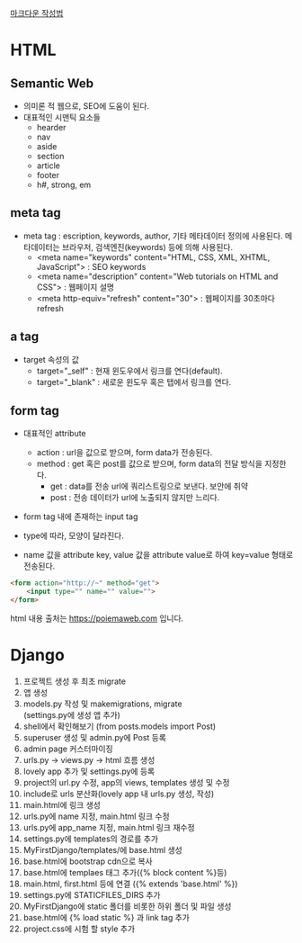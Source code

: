 [마크다운 작성법](https://post.naver.com/viewer/postView.nhn?volumeNo=24627214)

HTML
==========
Semantic Web
-----------
- 의미론 적 웹으로, SEO에 도움이 된다.
- 대표적인 시맨틱 요소들
    - hearder
    - nav
    - aside
    - section
    - article
    - footer
    - h#, strong, em  

meta tag
-----------
- meta tag : escription, keywords, author, 기타 메타데이터 정의에 사용된다.  메타데이터는 브라우저, 검색엔진(keywords) 등에 의해 사용된다.
    - \<meta name="keywords" content="HTML, CSS, XML, XHTML, JavaScript"\> : SEO keywords
    - \<meta name="description" content="Web tutorials on HTML and CSS"\> : 웹페이지 설명
    - \<meta http-equiv="refresh" content="30"\> : 웹페이지를 30초마다 refresh

a tag
-----------
- target 속성의 값
    - target="\_self" : 현재 윈도우에서 링크를 연다(default).
    - target="\_blank" : 새로운 윈도우 혹은 탭에서 링크를 연다.

form tag
-------------
- 대표적인 attribute
    - action : url을 값으로 받으며, form data가 전송된다.
    - method : get 혹은 post를 값으로 받으며, form data의 전달 방식을 지정한다.
        * get : data를 전송 url에 쿼리스트링으로 보낸다. 보안에 취약
        * post : 전송 데이터가 url에 노출되지 않지만 느리다.

- form tag 내에 존재하는 input tag
- type에 따라, 모양이 달라진다.
- name 값을 attribute key, value 값을 attribute value로 하여 key=value 형태로 전송된다.

```html  
<form action="http://~" method="get">
    <input type="" name="" value="">
</form>
```

html 내용 출처는 https://poiemaweb.com 입니다.


Django
==========
1. 프로젝트 생성 후 최초 migrate
2. 앱 생성
3. models.py 작성 및 makemigrations, migrate  
(settings.py에 생성 앱 추가)
4. shell에서 확인해보기 (from posts.models import Post)
5. superuser 생성 및 admin.py에 Post 등록
6. admin page 커스터마이징
7. urls.py -> views.py -> html 흐름 생성
8. lovely app 추가 및 settings.py에 등록
9. project의 url.py 수정, app의 views, templates 생성 및 수정
10. include로 urls 분산화(lovely app 내 urls.py 생성, 작성)
11. main.html에 링크 생성
12. urls.py에 name 지정, main.html 링크 수정
13. urls.py에 app_name 지정, main.html 링크 재수정
14. settings.py에 templates의 경로를 추가
15. MyFirstDjango/templates/에 base.html 생성
16. base.html에 bootstrap cdn으로 복사
17. base.html에 templaes 태그 추가({% block content %}등)
18. main.html, first.html 등에 연결 ({% extends 'base.html' %})
19. settings.py에 STATICFILES_DIRS 추가
20. MyFirstDjango에 static 폴더를 비롯한 하위 폴더 및 파일 생성
21. base.html에 {% load static %} 과 link tag 추가
22. project.css에 시험 할 style 추가
